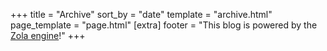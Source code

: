 +++
title = "Archive"
sort_by = "date"
template = "archive.html"
page_template = "page.html"
[extra]
footer = "This blog is powered by the <a href='https://www.getzola.org/'>Zola engine</a>!"
+++
